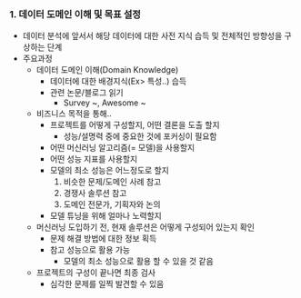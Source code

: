 ### 1. 데이터 도메인 이해 및 목표 설정
* 데이터 분석에 앞서서 해당 데이터에 대한 사전 지식 습득 및 전체적인 방향성을 구상하는 단계
* 주요과정
    * 데이터 도메인 이해(Domain Knowledge)
        * 데이터에 대한 배경지식(Ex> 특성..) 습득
        * 관련 논문/블로그 읽기
            * Survey ~, Awesome ~
    * 비즈니스 목적을 통해..
        * 프로젝트를 어떻게 구성할지, 어떤 결론을 도출 할지
            * 성능/설명력 중에 중요한 것에 포커싱이 필요함
        * 어떤 머신러닝 알고리즘(= 모델)을 사용할지
        * 어떤 성능 지표를 사용할지
        * 모델의 최소 성능은 어느정도로 할지
            1. 비슷한 문제/도메인 사례 참고
            2. 경쟁사 솔루션 참고
            3. 도메인 전문가, 기획자와 논의
        * 모델 튜닝을 위해 얼마나 노력할지
    * 머신러닝 도입하기 전, 현재 솔루션은 어떻게 구성되어 있는지 확인
        * 문제 해결 방법에 대한 정보 획득
        * 참고 성능으로 활용 가능
            * 모델의 최소 성능으로 활용 할 수 있을 것 같음
    * 프로젝트의 구성이 끝나면 최종 검사
        * 심각한 문제를 일찍 발견할 수 있음